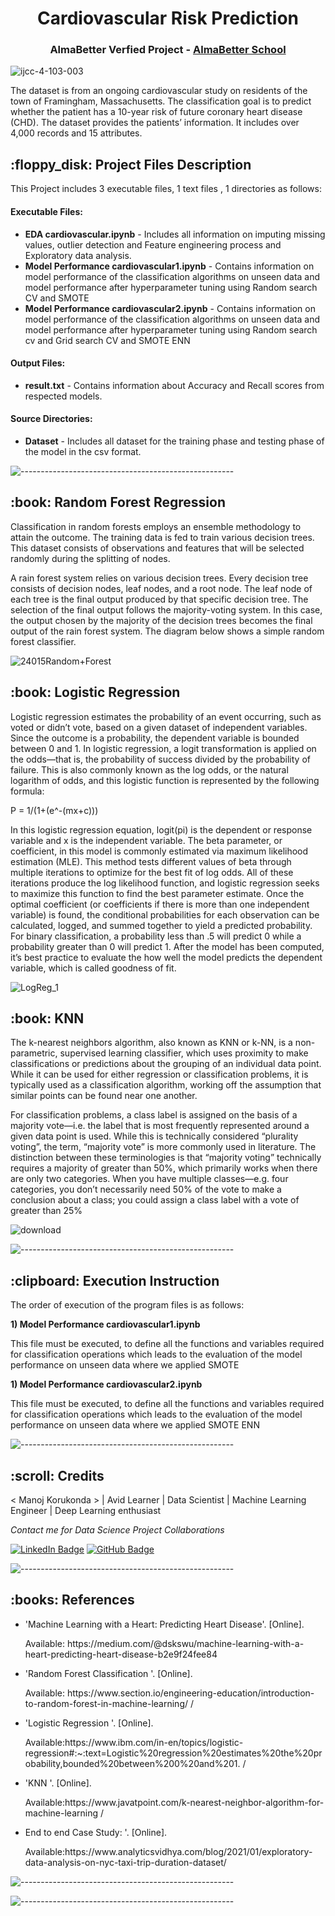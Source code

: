 
</p>
<h1 align="center"> Cardiovascular Risk Prediction </h1>
<h3 align="center"> AlmaBetter Verfied Project - <a href="https://www.almabetter.com/"> AlmaBetter School </a> </h5>


   
   ![ijcc-4-103-003](https://user-images.githubusercontent.com/109129303/178746523-2e78a5c9-5aa5-4506-8386-16db1d57aea8.gif)

 




<p>The dataset is from an ongoing cardiovascular study on residents of the town of Framingham, Massachusetts. The classification goal is to predict whether the patient has a 10-year risk of future coronary heart disease (CHD). The dataset provides the patients’ information. It includes over 4,000 records and 15 attributes.</p>

<h2> :floppy_disk: Project Files Description</h2>

<p>This Project includes 3 executable files, 1 text files , 1 directories as follows:</p>
<h4>Executable Files:</h4>
<ul>
  
  <li><b>EDA cardiovascular.ipynb</b> - Includes all information on imputing missing values, outlier detection and Feature engineering process and Exploratory data analysis.</li>
  <li><b>Model Performance cardiovascular1.ipynb</b> -  Contains information on model performance of the classification algorithms on unseen data and model performance after hyperparameter tuning using Random search CV and SMOTE</li>
  <li><b>Model Performance cardiovascular2.ipynb</b> -  Contains information on model performance of the classification algorithms on unseen data and model performance after hyperparameter tuning using Random search cv and Grid search CV and SMOTE ENN</li>
</ul>

<h4>Output Files:</h4>
<ul>
  <li><b>result.txt</b> - Contains information about Accuracy and Recall scores from respected models.</li>
  
  </ul>

<h4>Source Directories:</h4>
<ul>
  <li><b>Dataset</b> - Includes all dataset  for the training phase  and testing phase of the model in the csv format.</li>
  
</ul>


</ul>

![-----------------------------------------------------](https://raw.githubusercontent.com/andreasbm/readme/master/assets/lines/rainbow.png)

<h2> :book: Random Forest Regression </h2>

<p> Classification in random forests employs an ensemble methodology to attain the outcome. The training data is fed to train various decision trees. This dataset consists of observations and features that will be selected randomly during the splitting of nodes.

A rain forest system relies on various decision trees. Every decision tree consists of decision nodes, leaf nodes, and a root node. The leaf node of each tree is the final output produced by that specific decision tree. The selection of the final output follows the majority-voting system. In this case, the output chosen by the majority of the decision trees becomes the final output of the rain forest system. The diagram below shows a simple random forest classifier.
  
  ![24015Random+Forest](https://user-images.githubusercontent.com/109129303/178424318-1155742e-c4b3-43e2-b87f-4021025d28ca.jpg)

<h2> :book: Logistic Regression </h2>

<p>  Logistic regression estimates the probability of an event occurring, such as voted or didn’t vote, based on a given dataset of independent variables. Since the outcome is a probability, the dependent variable is bounded between 0 and 1. In logistic regression, a logit transformation is applied on the odds—that is, the probability of success divided by the probability of failure. This is also commonly known as the log odds, or the natural logarithm of odds, and this logistic function is represented by the following formula:

P = 1/(1+(e^-(mx+c)))


In this logistic regression equation, logit(pi) is the dependent or response variable and x is the independent variable. The beta parameter, or coefficient, in this model is commonly estimated via maximum likelihood estimation (MLE). This method tests different values of beta through multiple iterations to optimize for the best fit of log odds. All of these iterations produce the log likelihood function, and logistic regression seeks to maximize this function to find the best parameter estimate. Once the optimal coefficient (or coefficients if there is more than one independent variable) is found, the conditional probabilities for each observation can be calculated, logged, and summed together to yield a predicted probability. For binary classification, a probability less than .5 will predict 0 while a probability greater than 0 will predict 1.  After the model has been computed, it’s best practice to evaluate the how well the model predicts the dependent variable, which is called goodness of fit.
  
  ![LogReg_1](https://user-images.githubusercontent.com/109129303/178425033-25cd5a4e-673f-4409-a55d-98b2ffd6ecf6.png)

  <h2> :book: KNN </h2>

<p> 
The k-nearest neighbors algorithm, also known as KNN or k-NN, is a non-parametric, supervised learning classifier, which uses proximity to make classifications or predictions about the grouping of an individual data point. While it can be used for either regression or classification problems, it is typically used as a classification algorithm, working off the assumption that similar points can be found near one another.


For classification problems, a class label is assigned on the basis of a majority vote—i.e. the label that is most frequently represented around a given data point is used. While this is technically considered “plurality voting”, the term, “majority vote” is more commonly used in literature. The distinction between these terminologies is that “majority voting” technically requires a majority of greater than 50%, which primarily works when there are only two categories. When you have multiple classes—e.g. four categories, you don’t necessarily need 50% of the vote to make a conclusion about a class; you could assign a class label with a vote of greater than 25%
  
  
![download](https://user-images.githubusercontent.com/109129303/178426275-0ed98170-d325-40af-9d5d-60b99cd34c77.png)

  
![-----------------------------------------------------](https://raw.githubusercontent.com/andreasbm/readme/master/assets/lines/rainbow.png)
  
  <h2> :clipboard: Execution Instruction</h2>
<p>The order of execution of the program files is as follows:</p>


<p><b>1) Model Performance cardiovascular1.ipynb</b></p>
<p> This file must be executed, to define all the functions and variables required for classification operations which leads to the evaluation of the model performance on unseen data where we applied SMOTE

<p><b>1) Model Performance cardiovascular2.ipynb</b></p>
<p> This file must be executed, to define all the functions and variables required for classification operations which leads to the evaluation of the model performance on unseen data where we applied SMOTE ENN
  
  ![-----------------------------------------------------](https://raw.githubusercontent.com/andreasbm/readme/master/assets/lines/rainbow.png)
  
  
<h2 id="credits"> :scroll: Credits</h2>

< Manoj Korukonda > | Avid Learner | Data Scientist | Machine Learning Engineer | Deep Learning enthusiast

<p> <i> Contact me for Data Science Project Collaborations</i></p>


[![LinkedIn Badge](https://img.shields.io/badge/LinkedIn-0077B5?style=for-the-badge&logo=linkedin&logoColor=white)](https://www.linkedin.com/in/manoj-korukonda/)
[![GitHub Badge](https://img.shields.io/badge/GitHub-100000?style=for-the-badge&logo=github&logoColor=white)](https://github.com/Manoj-Korukonda)


![-----------------------------------------------------](https://raw.githubusercontent.com/andreasbm/readme/master/assets/lines/rainbow.png)

<h2> :books: References</h2>
<ul>
  <li><p>'Machine Learning with a Heart: Predicting Heart Disease'. [Online].</p>
      <p>Available: https://medium.com/@dskswu/machine-learning-with-a-heart-predicting-heart-disease-b2e9f24fee84
  </li>
  
  <li><p>'Random Forest Classification '. [Online].</p>
      <p>Available: https://www.section.io/engineering-education/introduction-to-random-forest-in-machine-learning/ /</p>
  </li>
  <li><p>'Logistic Regression '. [Online].</p>
      <p>Available:https://www.ibm.com/in-en/topics/logistic-regression#:~:text=Logistic%20regression%20estimates%20the%20probability,bounded%20between%200%20and%201. /</p>
  </li>
  <li><p>'KNN '. [Online].</p>
      <p>Available:https://www.javatpoint.com/k-nearest-neighbor-algorithm-for-machine-learning /</p>
  </li>
    </li>
  <li><p>End to end Case Study: '. [Online].</p>
      <p>Available:https://www.analyticsvidhya.com/blog/2021/01/exploratory-data-analysis-on-nyc-taxi-trip-duration-dataset/</p>
  </li>
  
</ul>

![-----------------------------------------------------](https://raw.githubusercontent.com/andreasbm/readme/master/assets/lines/rainbow.png)
</p>
  </li>
  
</ul>

![-----------------------------------------------------](https://raw.githubusercontent.com/andreasbm/readme/master/assets/lines/rainbow.png)







